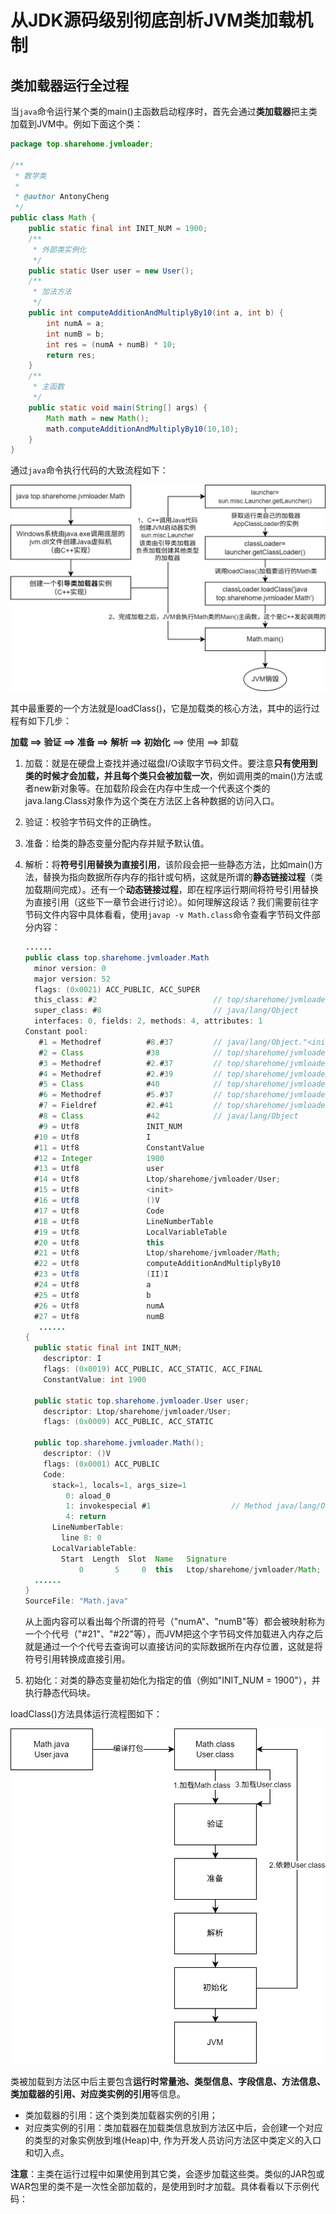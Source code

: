 # 从JDK源码级别彻底剖析JVM类加载机制

## 类加载器运行全过程

当`java`命令运行某个类的main()主函数启动程序时，首先会通过**类加载器**把主类加载到JVM中。例如下面这个类：

```java
package top.sharehome.jvmloader;

/**
 * 数学类
 *
 * @author AntonyCheng
 */
public class Math {
    public static final int INIT_NUM = 1900;
    /**
     * 外部类实例化
     */
    public static User user = new User();
    /**
     * 加法方法
     */
    public int computeAdditionAndMultiplyBy10(int a, int b) {
        int numA = a;
        int numB = b;
        int res = (numA + numB) * 10;
        return res;
    }
    /**
     * 主函数
     */
    public static void main(String[] args) {
        Math math = new Math();
        math.computeAdditionAndMultiplyBy10(10,10);
    }
}
```

通过`java`命令执行代码的大致流程如下：

![JVM加载类大致流程图](./assets/JVM加载类大致流程图.jpg)

其中最重要的一个方法就是loadClass()，它是加载类的核心方法，其中的运行过程有如下几步：

**加载 ==> 验证 ==> 准备 ==> 解析 ==> 初始化** ==> 使用 ==> 卸载

1. 加载：就是在硬盘上查找并通过磁盘I/O读取字节码文件。要注意**只有使用到类的时候才会加载，并且每个类只会被加载一次**，例如调用类的main()方法或者new新对象等。在加载阶段会在内存中生成一个代表这个类的java.lang.Class对象作为这个类在方法区上各种数据的访问入口。

2. 验证：校验字节码文件的正确性。

3. 准备：给类的静态变量分配内存并赋予默认值。

4. 解析：将**符号引用替换为直接引用**，该阶段会把一些静态方法，比如main()方法，替换为指向数据所存内存的指针或句柄，这就是所谓的**静态链接过程**（类加载期间完成）。还有一个**动态链接过程**，即在程序运行期间将符号引用替换为直接引用（这些下一章节会进行讨论）。如何理解这段话？我们需要前往字节码文件内容中具体看看，使用`javap -v Math.class`命令查看字节码文件部分内容：

   ```java
   ......
   public class top.sharehome.jvmloader.Math
     minor version: 0
     major version: 52
     flags: (0x0021) ACC_PUBLIC, ACC_SUPER
     this_class: #2                          // top/sharehome/jvmloader/Math
     super_class: #8                         // java/lang/Object
     interfaces: 0, fields: 2, methods: 4, attributes: 1
   Constant pool:
      #1 = Methodref          #8.#37         // java/lang/Object."<init>":()V
      #2 = Class              #38            // top/sharehome/jvmloader/Math
      #3 = Methodref          #2.#37         // top/sharehome/jvmloader/Math."<init>":()V
      #4 = Methodref          #2.#39         // top/sharehome/jvmloader/Math.computeAdditionAndMultiplyBy10:(II)I
      #5 = Class              #40            // top/sharehome/jvmloader/User
      #6 = Methodref          #5.#37         // top/sharehome/jvmloader/User."<init>":()V
      #7 = Fieldref           #2.#41         // top/sharehome/jvmloader/Math.user:Ltop/sharehome/jvmloader/User;
      #8 = Class              #42            // java/lang/Object
      #9 = Utf8               INIT_NUM
     #10 = Utf8               I
     #11 = Utf8               ConstantValue
     #12 = Integer            1900
     #13 = Utf8               user
     #14 = Utf8               Ltop/sharehome/jvmloader/User;
     #15 = Utf8               <init>
     #16 = Utf8               ()V
     #17 = Utf8               Code
     #18 = Utf8               LineNumberTable
     #19 = Utf8               LocalVariableTable
     #20 = Utf8               this
     #21 = Utf8               Ltop/sharehome/jvmloader/Math;
     #22 = Utf8               computeAdditionAndMultiplyBy10
     #23 = Utf8               (II)I
     #24 = Utf8               a
     #25 = Utf8               b
     #26 = Utf8               numA
     #27 = Utf8               numB
      ......
   {
     public static final int INIT_NUM;
       descriptor: I
       flags: (0x0019) ACC_PUBLIC, ACC_STATIC, ACC_FINAL
       ConstantValue: int 1900
   
     public static top.sharehome.jvmloader.User user;
       descriptor: Ltop/sharehome/jvmloader/User;
       flags: (0x0009) ACC_PUBLIC, ACC_STATIC
   
     public top.sharehome.jvmloader.Math();
       descriptor: ()V
       flags: (0x0001) ACC_PUBLIC
       Code:
         stack=1, locals=1, args_size=1
            0: aload_0
            1: invokespecial #1                  // Method java/lang/Object."<init>":()V
            4: return
         LineNumberTable:
           line 8: 0
         LocalVariableTable:
           Start  Length  Slot  Name   Signature
               0       5     0  this   Ltop/sharehome/jvmloader/Math;
     ......
   }
   SourceFile: "Math.java"
   ```

   从上面内容可以看出每个所谓的符号（"numA"、"numB"等）都会被映射称为一个个代号（"#21"、"#22"等），而JVM把这个字节码文件加载进入内存之后就是通过一个个代号去查询可以直接访问的实际数据所在内存位置，这就是将符号引用转换成直接引用。

5. 初始化：对类的静态变量初始化为指定的值（例如"INIT_NUM = 1900"），并执行静态代码块。

loadClass()方法具体运行流程图如下：

![loadClass方法运行流程图](./assets/loadClass方法运行流程图.jpg)

类被加载到方法区中后主要包含**运行时常量池、类型信息、字段信息、方法信息、类加载器的引用、对应类实例的引用**等信息。

- 类加载器的引用：这个类到类加载器实例的引用；
- 对应类实例的引用：类加载器在加载类信息放到方法区中后，会创建一个对应的类型的对象实例放到堆(Heap)中, 作为开发人员访问方法区中类定义的入口和切入点。

**注意**：主类在运行过程中如果使用到其它类，会逐步加载这些类。类似的JAR包或WAR包里的类不是一次性全部加载的，是使用到时才加载。具体看看以下示例代码：

